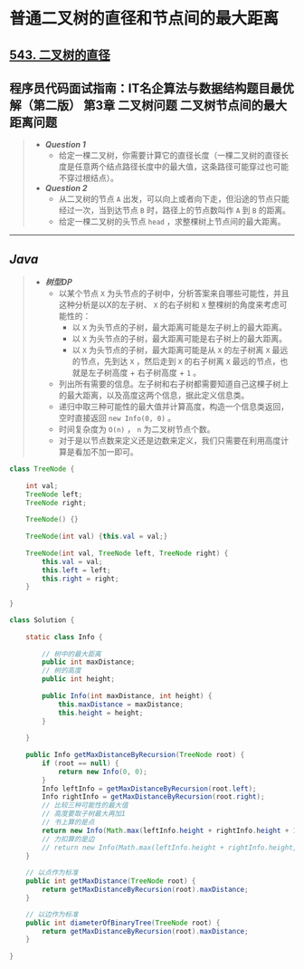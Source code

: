 # 普通二叉树的直径和节点间的最大距离

## [543. 二叉树的直径](https://leetcode.cn/problems/diameter-of-binary-tree/)

## 程序员代码面试指南：IT名企算法与数据结构题目最优解（第二版） 第3章 二叉树问题 二叉树节点间的最大距离问题

> - ***Question 1***
>   - 给定一棵二叉树，你需要计算它的直径长度（一棵二叉树的直径长度是任意两个结点路径长度中的最大值，这条路径可能穿过也可能不穿过根结点）。
> - ***Question 2***
>   - 从二叉树的节点 `A` 出发，可以向上或者向下走，但沿途的节点只能经过一次，当到达节点 `B` 时，路径上的节点数叫作 `A` 到 `B` 的距离。
>   - 给定一棵二叉树的头节点 `head` ，求整棵树上节点间的最大距离。

---

## *Java*

> - ***树型DP***
>   - 以某个节点 `X` 为头节点的子树中，分析答案来自哪些可能性，并且这种分析是以X的左子树、 `X` 的右子树和 `X` 整棵树的角度来考虑可能性的：
>     - 以 `X` 为头节点的子树，最大距离可能是左子树上的最大距离。
>     - 以 `X` 为头节点的子树，最大距离可能是右子树上的最大距离。
>     - 以 `X` 为头节点的子树，最大距离可能是从 `X` 的左子树离 `X` 最远的节点，先到达 `X` ，然后走到 `X` 的右子树离 `X` 最远的节点，也就是左子树高度 + 右子树高度 + `1` 。
>   - 列出所有需要的信息。左子树和右子树都需要知道自己这棵子树上的最大距离，以及高度这两个信息，据此定义信息类。
>   - 递归中取三种可能性的最大值并计算高度，构造一个信息类返回，空时直接返回 `new Info(0, 0)` 。
>   - 时间复杂度为 `O(n)` ， `n` 为二叉树节点个数。
>   - 对于是以节点数来定义还是边数来定义，我们只需要在利用高度计算是看加不加一即可。

```java
class TreeNode {
    
    int val;
    TreeNode left;
    TreeNode right;
    
    TreeNode() {}
    
    TreeNode(int val) {this.val = val;}
    
    TreeNode(int val, TreeNode left, TreeNode right) {
        this.val = val;
        this.left = left;
        this.right = right;
    }
    
}

class Solution {
    
    static class Info {
        
        // 树中的最大距离
        public int maxDistance;
        // 树的高度
        public int height;
        
        public Info(int maxDistance, int height) {
            this.maxDistance = maxDistance;
            this.height = height;
        }
        
    }
    
    public Info getMaxDistanceByRecursion(TreeNode root) {
        if (root == null) {
            return new Info(0, 0);
        }
        Info leftInfo = getMaxDistanceByRecursion(root.left);
        Info rightInfo = getMaxDistanceByRecursion(root.right);
        // 比较三种可能性的最大值
        // 高度要取子树最大再加1
        // 书上算的是点
        return new Info(Math.max(leftInfo.height + rightInfo.height + 1, Math.max(leftInfo.maxDistance, rightInfo.maxDistance)), 1 + Math.max(leftInfo.height, rightInfo.height));
        // 力扣算的是边
        // return new Info(Math.max(leftInfo.height + rightInfo.height, Math.max(leftInfo.maxDistance, rightInfo.maxDistance)), 1 + Math.max(leftInfo.height, rightInfo.height));
    }
    
    // 以点作为标准
    public int getMaxDistance(TreeNode root) {
        return getMaxDistanceByRecursion(root).maxDistance;
    }

    // 以边作为标准
    public int diameterOfBinaryTree(TreeNode root) {
        return getMaxDistanceByRecursion(root).maxDistance;
    }
    
}
```
